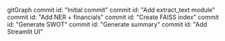 gitGraph
   commit id: "Initial commit"
   commit id: "Add extract_text module"
   commit id: "Add NER + financials"
   commit id: "Create FAISS index"
   commit id: "Generate SWOT"
   commit id: "Generate summary"
   commit id: "Add Streamlit UI"
